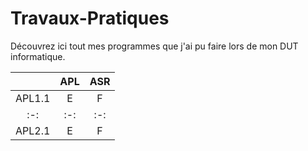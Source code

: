 # Travaux-Pratiques

Découvrez ici tout mes programmes que j'ai pu faire lors de mon DUT informatique.

|  | APL | ASR |
|:-:|:-:|:-:|
| APL1.1 | E | F |
|:-:|:-:|:-:|
| APL2.1 | E | F |

